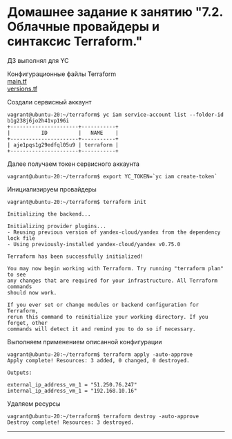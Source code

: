 # Домашнее задание к занятию "7.2. Облачные провайдеры и синтаксис Terraform."

ДЗ выполнял для YC

Конфигурационные файлы Terraform \
[main.tf](./src/main.tf) \
[versions.tf](./src/versions.tf)

Создали сервисный аккаунт

```console
vagrant@ubuntu-20:~/terraform$ yc iam service-account list --folder-id b1g238j6jo2h41vp196i
+----------------------+-----------+
|          ID          |   NAME    |
+----------------------+-----------+
| aje1pqs1g29edfql05u9 | terraform |
+----------------------+-----------+
```

Далее получаем токен сервисного аккаунта

```console
vagrant@ubuntu-20:~/terraform$ export YC_TOKEN=`yc iam create-token`
```

Инициализируем провайдеры

```console
vagrant@ubuntu-20:~/terraform$ terraform init

Initializing the backend...

Initializing provider plugins...
- Reusing previous version of yandex-cloud/yandex from the dependency lock file
- Using previously-installed yandex-cloud/yandex v0.75.0

Terraform has been successfully initialized!

You may now begin working with Terraform. Try running "terraform plan" to see
any changes that are required for your infrastructure. All Terraform commands
should now work.

If you ever set or change modules or backend configuration for Terraform,
rerun this command to reinitialize your working directory. If you forget, other
commands will detect it and remind you to do so if necessary.
```

Выполняем применением описанной конфигурации

```console
vagrant@ubuntu-20:~/terraform$ terraform apply -auto-approve
Apply complete! Resources: 3 added, 0 changed, 0 destroyed.

Outputs:

external_ip_address_vm_1 = "51.250.76.247"
internal_ip_address_vm_1 = "192.168.10.16"
```

Удаляем ресурсы

```console
vagrant@ubuntu-20:~/terraform$ terraform destroy -auto-approve
Destroy complete! Resources: 3 destroyed.
```

---
